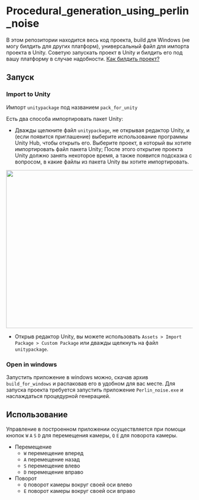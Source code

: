 # Procedural_generation_using_perlin_noise
В этом репозитории находится весь код проекта, build для Windows (не могу билдить для других платформ), универсальный файл для импорта проекта в Unity.
Советую запускать проект в Unity и билдить его под вашу платформу в случае надобности. [Как билдить проект?](https://blog.terresquall.com/2023/07/how-to-export-your-unity-project-onto-exe-windows/)
## Запуск 
### Import to Unity
Импорт `unitypackage` под названием `pack_for_unity`

Есть два способа импортировать пакет Unity:
- Дважды щелкните файл `unitypackage`, не открывая редактор Unity, и (если появится приглашение) выберите использование программы Unity Hub, чтобы открыть его. Выберите проект, в который вы хотите импортировать файл пакета Unity; После этого открытие проекта Unity должно занять некоторое время, а также появится подсказка с вопросом, в какие файлы из пакета Unity вы хотите импортировать.

<p align="center">

  <img width="600" height="427" src="https://blog.terresquall.com/wp-content/uploads/2023/07/unity-import-package.gif">

</p>

- Открыв редактор Unity, вы можете использовать `Assets > Import Package > Custom Package` или дважды щелкнуть на файл `unitypackage`.

### Open in windows

Запустить приложение в windows можно, скачав архив `build_for_windows` и распаковав его в удобном для вас месте. Для запуска проекта требуется запустить приложение `Perlin_noise.exe` и наслаждаться процедурной генерацией.

## Использование
Управление в построенном приложении осуществляется при помощи кнопок `W` `A` `S` `D` для перемещения камеры, `Q` `E` для поворота камеры.

- Перемещение
  - `W` перемещение вперед
  - `A` перемещение назад
  - `S` перемещение влево
  - `D` перемещение вправо
- Поворот
  - `Q` поворот камеры вокруг своей оси влево
  - `E` поворот камеры вокруг своей оси вправо
